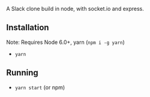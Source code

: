 A Slack clone build in node, with socket.io and express.

## Installation

Note: Requires Node 6.0+, yarn (`npm i -g yarn`)

- `yarn`

## Running

- `yarn start` (or npm)
